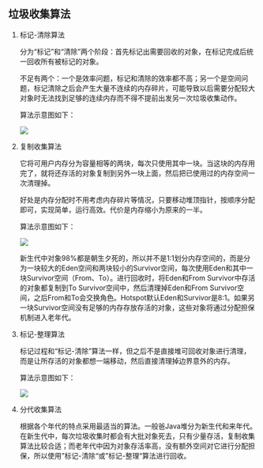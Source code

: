 ## 垃圾收集算法

1. 标记-清除算法

   分为“标记”和“清除”两个阶段：首先标记出需要回收的对象，在标记完成后统一回收所有被标记的对象。

   不足有两个：一个是效率问题，标记和清除的效率都不高；另一个是空间问题，标记清除之后会产生大量不连续的内存碎片，可能导致以后需要分配较大对象时无法找到足够的连续内存而不得不提前出发另一次垃圾收集动作。

   算法示意图如下：

   <img src="assets/images/8_1.png"/>

2. 复制收集算法

   它将可用户内存分为容量相等的两块，每次只使用其中一块。当这块的内存用完了，就将还存活的对象复制到另外一块上面，然后把已使用过的内存空间一次清理掉。

   好处是内存分配时不用考虑内存碎片等情况，只要移动堆顶指针，按顺序分配即可，实现简单，运行高效。代价是内存缩小为原来的一半。

   算法示意图如下：

   <img src="assets/images/8_2.png" />

   新生代中对象98%都是朝生夕死的，所以并不是1:1划分内存空间的，而是分为一块较大的Eden空间和两块较小的Survivor空间，每次使用Eden和其中一块Survivor空间（From、To）。进行回收时，将Eden和From Survivor中存活的对象都复制到To Survivor空间中，然后清理掉Eden和From Survivor空间，之后From和To会交换角色。Hotspot默认Eden和Survivor是8:1。如果另一块Survivor空间没有足够的内存存放存活的对象，这些对象将通过分配担保机制进入老年代。

3. 标记-整理算法

   标记过程和“标记-清除”算法一样，但之后不是直接堆可回收对象进行清理，而是让所存活的对象都想一端移动，然后直接清理掉边界意外的内存。

   算法示意图如下：

   <img src="assets/images/8_3.png" />

4. 分代收集算法

   根据各个年代的特点采用最适当的算法。一般爸Java堆分为新生代和来年代。在新生代中，每次垃圾收集时都会有大批对象死去，只有少量存活，复制收集算法比较合适；而老年代中因为对象存活率高，没有额外空间对它进行分配担保，所以使用”标记-清除“或”标记-整理“算法进行回收。

